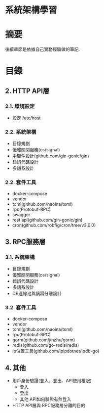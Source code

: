# 系統架構學習

# 摘要

後續章節是依據自己實務經驗做的筆記. 

# 目錄

## 2. HTTP API層

### 2.1. 環境設定
- 設定 /etc/host

### 2.2. 系統架構
- 目錄規劃
- 優雅關閉服務(os/signal)
- 中間件設計(github.com/gin-gonic/gin)
- 錯誤代碼設計
- 多語系設計

### 2.2. 套件工具
- docker-compose
- vendor
- toml(github.com/naoina/toml)
- rpc(Protobuf-RPC)
- swagger
- rest api(github.com/gin-gonic/gin)
- cron(github.com/robfig/cron/tree/v3.0.0)

## 3. RPC服務層  

### 3.1. 系統架構
- 目錄規劃
- 優雅關閉服務(os/signal)
- 錯誤代碼設計
- 多語系設計
- DB連線池與讀寫分離設計

### 3.2. 套件工具
- docker-compose
- vendor
- toml(github.com/naoina/toml)
- rpc(Protobuf-RPC)
- gorm(github.com/jinzhu/gorm)
- redis(github.com/go-redis/redis)
- ip位置工具(github.com/ipipdotnet/ipdb-go)

## 4. 其他

- 用戶身份驗證(登入、登出、API使用權限)
    - [登入](https://github.com/lya79/systemdesign/blob/master/%E5%85%B6%E4%BB%96-%E7%94%A8%E6%88%B6%E8%BA%AB%E4%BB%BD%E9%A9%97%E8%AD%89-%E7%99%BB%E5%85%A5.md)
    - [登出](https://github.com/lya79/systemdesign/blob/master/%E5%85%B6%E4%BB%96-%E7%94%A8%E6%88%B6%E8%BA%AB%E4%BB%BD%E9%A9%97%E8%AD%89-%E7%99%BB%E5%87%BA.md)
    - 其他 API如何驗證有無登入
- HTTP API層與 RPC服務層分離的目的